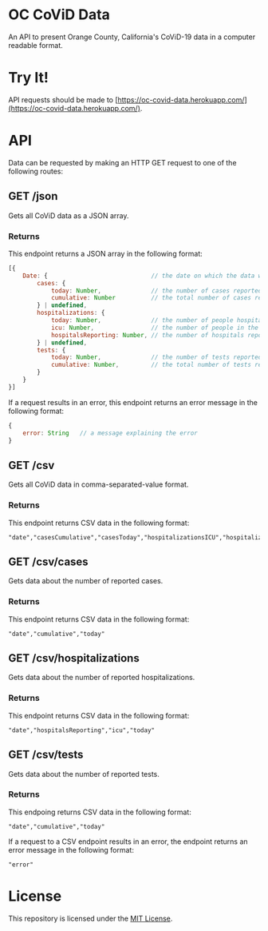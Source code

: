 # OC CoViD Data
An API to present Orange County, California's CoViD-19 data in a computer readable format.

# Try It!
API requests should be made to [https://oc-covid-data.herokuapp.com/](https://oc-covid-data.herokuapp.com/).

# API
Data can be requested by making an HTTP GET request to one of the following routes:

## GET /json
Gets all CoViD data as a JSON array.

### Returns
This endpoint returns a JSON array in the following format:

```javascript
[{
    Date: {                             // the date on which the data were reported
        cases: {
            today: Number,              // the number of cases reported on this date
            cumulative: Number          // the total number of cases reported by this date
        } | undefined,
        hospitalizations: {
            today: Number,              // the number of people hospitalized on this date
            icu: Number,                // the number of people in the ICU on this date
            hospitalsReporting: Number, // the number of hospitals reporting data
        } | undefined,
        tests: {
            today: Number,              // the number of tests reported on this date
            cumulative: Number,         // the total number of tests reported by this date
        }
    }
}]
```

If a request results in an error, this endpoint returns an error message in the following format:

```javascript
{
    error: String   // a message explaining the error
}
```

## GET /csv
Gets all CoViD data in comma-separated-value format.

### Returns
This endpoint returns CSV data in the following format:

```csv
"date","casesCumulative","casesToday","hospitalizationsICU","hospitalizationsReporting","hospitalizationsToday","testsCumulative","testsToday"
```

## GET /csv/cases
Gets data about the number of reported cases.

### Returns

This endpoint returns CSV data in the following format:

```csv
"date","cumulative","today"
```

## GET /csv/hospitalizations
Gets data about the number of reported hospitalizations.

### Returns
This endpoint returns CSV data in the following format:
```csv
"date","hospitalsReporting","icu","today"
```

## GET /csv/tests
Gets data about the number of reported tests.

### Returns
This endpoing returns CSV data in the following format:
```csv
"date","cumulative","today"
```

If a request to a CSV endpoint results in an error, the endpoint returns an error message in the following format:

```csv
"error"
```

# License
This repository is licensed under the [MIT License](https://github.com/avielmenter/oc-covid-data/blob/master/LICENSE).
